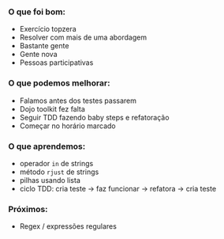 ### O que foi bom:
* Exercício topzera
* Resolver com mais de uma abordagem
* Bastante gente
* Gente nova
* Pessoas participativas

### O que podemos melhorar:
* Falamos antes dos testes passarem
* Dojo toolkit fez falta
* Seguir TDD fazendo baby steps e refatoração
* Começar no horário marcado

### O que aprendemos:
* operador `in` de strings
* método `rjust` de strings
* pilhas usando lista
* ciclo TDD: cria teste -> faz funcionar -> refatora -> cria teste

### Próximos:
* Regex / expressões regulares
